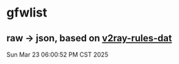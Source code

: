 # gfwlist
## raw -> json, based on [v2ray-rules-dat](https://github.com/Loyalsoldier/v2ray-rules-dat)
Sun Mar 23 06:00:52 PM CST 2025

